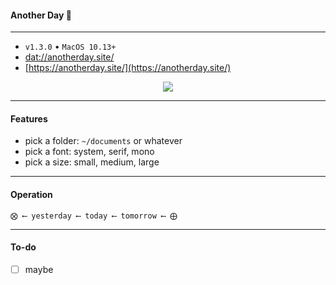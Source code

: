 
#### Another Day 🌸

---

- `v1.3.0` • `MacOS 10.13+`
- [dat://anotherday.site/](dat://anotherday.site/)
- [https://anotherday.site/](https://anotherday.site/)

<p align='center'>
  <img src=‘screenshot.png' width=‘480’/>
</p>

---

#### Features

- pick a folder: `~/documents` or whatever
- pick a font: system, serif, mono
- pick a size: small, medium, large

---

#### Operation

    ⨂ ⟵ yesterday ⟵ today ⟵ tomorrow ⟵ ⨁

---

#### To-do

- [ ] maybe